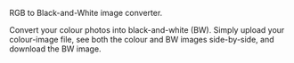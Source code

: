 RGB to Black-and-White image converter.

Convert your colour photos into black-and-white (BW). Simply upload your colour-image file, see both the colour and BW images side-by-side, and download the BW image.
